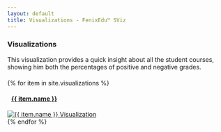 ```yaml
---
layout: default
title: Visualizations - FenixEdu™ SViz
---
```


<h3>Visualizations</h3>
<p class="help-block" style="margin-bottom: 20px">
This visualization provides a quick insight about all the student courses, showing him both the percentages of positive and negative grades.
</p>

<div class="row">
  {% for item in site.visualizations %}
  <a href="{{ site.baseurl }}/visualizations/{{ item.path }}">
    <div class="col-sm-6 col-md-3">
      <div class="thumbnail">
        <div class="caption" style="padding: 0px 9px">
          <h4>{{ item.name }}</h4>
        </div>
        <img class="img-responsive img-thumbnail" src="{{ site.baseurl }}/visualizations/{{ item.path }}/thumbnail.png" style="width:198px, height:168px" alt="{{ item.name }} Visualization">
      </div>
    </div>
  </a>
  {% endfor %}
</div>

